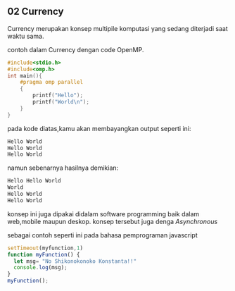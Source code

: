 02 Currency
---

Currency merupakan konsep multipile komputasi yang sedang diterjadi saat waktu sama.

contoh dalam Currency dengan code OpenMP.
```cpp
#include<stdio.h>
#include<omp.h>
int main(){
    #pragma omp parallel
    {
        printf("Hello");
        printf("World\n");
    }
}
```
pada kode diatas,kamu akan membayangkan output seperti ini:
```sh
Hello World
Hello World
Hello World
```
namun sebenarnya hasilnya demikian:
```sh
Hello Hello World
World
Hello World
Hello World
```

konsep ini juga dipakai didalam software programming baik dalam web,mobile maupun deskop. konsep tersebut juga denga <i>Asynchronous</i>

sebagai contoh seperti ini pada bahasa pemprograman javascript
```js
setTimeout(myfunction,1)
function myFunction() {
  let msg= "No Shikonokonoko Konstanta!!"
  console.log(msg);
}
myFunction();
```